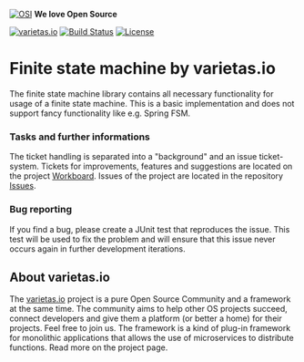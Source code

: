 [![OSI](https://res-5.cloudinary.com/crunchbase-production/image/upload/c_lpad,h_15,w_15,f_auto,q_auto:eco/v1413265600/yos3vcohir2yxnb3jtpf.png)](https://opensource.org) **We love Open Source**

[![varietas.io](https://img.shields.io/badge/varietas.io-active-ff69b4.svg)](https://varietas.io) [![Build Status](https://ci.varietas.io/job/varietas---instrumentum-status-machina/badge/icon)](https://ci.varietas.io/job/varietas---instrumentum-status-machina) [![License](https://img.shields.io/badge/License-Apache%202.0-blue.svg)](https://opensource.org/licenses/Apache-2.0)

# Finite state machine by varietas.io
The finite state machine library contains all necessary functionality for usage of a finite state machine. This is a basic implementation and does not support fancy functionality like e.g. Spring FSM.

### Tasks and further informations

The ticket handling is separated into a "background" and an issue ticket-system. Tickets for improvements, features and suggestions are located on the project [Workboard](https://team.varietas.io/project/board/3/). Issues of the project are located in the repository [Issues](https://github.com/varietas/instrumentum-status-machina/issues).

### Bug reporting

If you find a bug, please create a JUnit test that reproduces the issue. This test will be used to fix the problem and will ensure that this issue never occurs again in further development iterations.

## About varietas.io

The [varietas.io](https://varietas.io) project is a pure Open Source Community and a framework at the same time. The community aims to help other OS projects succeed, connect developers and give them a platform (or better a home) for their projects. Feel free to join us.
The framework is a kind of plug-in framework for monolithic applications that allows the use of microservices to distribute functions. Read more on the project page.
